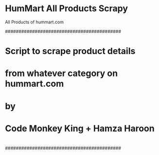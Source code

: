 # HumMart All Products Scrapy
All Products of  hummart.com

###########################################
#
#    Script to scrape product details
#  from whatever category on hummart.com
#
#                   by
#
#            Code Monkey King + Hamza Haroon
#
###########################################

